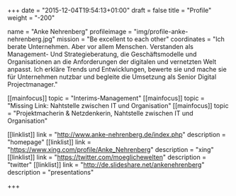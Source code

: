 +++
date = "2015-12-04T19:54:13+01:00"
draft = false
title = "Profile"
weight = "-200"

name 			= "Anke Nehrenberg"
profileimage 	= "img/profile-anke-nehrenberg.jpg"
mission 		= "Be excellent to each other"
coordinates 	= "Ich berate Unternehmen. Aber vor allem Menschen. Verstanden als Management- Und Strategieberatung, die Geschäftsmodelle und Organisationen an die Anforderungen der digitalen und vernetzten Welt anpasst. Ich erkläre Trends und Entwicklungen, bewerte sie und mache sie für Unternehmen nutzbar und begleite die Umsetzung als Senior Digital Projectmanager."


[[mainfocus]]
	topic = "Interims-Management"
[[mainfocus]]
	topic = "Missing Link: Nahtstelle zwischen IT und Organisation"
[[mainfocus]]
	topic = "Projektmacherin & Netzdenkerin, Nahtstelle zwischen IT und Organisation"


[[linklist]]
	link = "http://www.anke-nehrenberg.de/index.php"
	description  = "homepage"
[[linklist]]
	link = "https://www.xing.com/profile/Anke_Nehrenberg"
	description  = "xing"
[[linklist]]
	link = "https://twitter.com/moeglichewelten"
	description  = "twitter"
[[linklist]]
	link = "http://de.slideshare.net/ankenehrenberg"
	description  = "presentations"

+++
